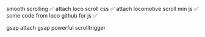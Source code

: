 smooth scrolling ✅
    attach loco scroll css ✅
    attach locomotive scroll min js ✅
    some code from loco github for js ✅

gsap
    attach gsap powerful 
scrolltrigger